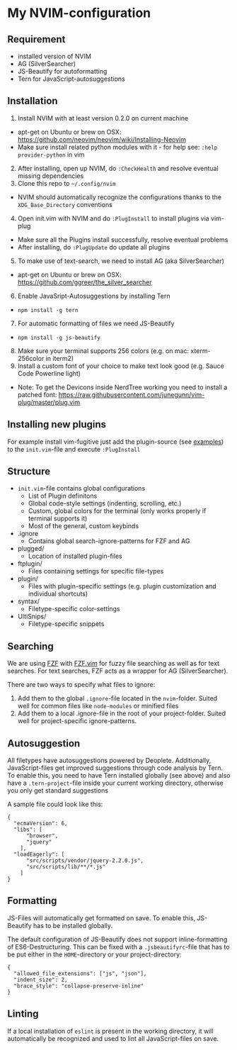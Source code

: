 # My NVIM-configuration

## Requirement
* installed version of NVIM
* AG (SilverSearcher) 
* JS-Beautify for autoformatting
* Tern for JavaScript-autosuggestions

## Installation
1. Install NVIM with at least version 0.2.0 on current machine
  * apt-get on Ubuntu or brew on OSX: https://github.com/neovim/neovim/wiki/Installing-Neovim
  * Make sure install related python modules with it - for help see: `:help provider-python` in vim
2. After installing, open up NVIM, do `:CheckHealth` and resolve eventual missing dependencies
3. Clone this repo to `~/.config/nvim`
  * NVIM should automatically recognize the configurations thanks to the `XDG_Base_Directory` conventions
4. Open init.vim with NVIM and do `:PlugInstall` to install plugins via vim-plug
  * Make sure all the Plugins install successfully, resolve eventual problems
  * After installing, do `:PlugUpdate` do update all plugins
5. To make use of text-search, we need to install AG (aka SilverSearcher)
  * apt-get on Ubuntu or brew on OSX: https://github.com/ggreer/the_silver_searcher
6. Enable JavaSript-Autosuggestions by installing Tern
  * `npm install -g tern`
7. For automatic formatting of files we need JS-Beautify
  * `npm install -g js-beautify`
8. Make sure your terminal supports 256 colors (e.g. on mac: xterm-256color in iterm2)
9. Install a custom font of your choice to make text look good (e.g. Sauce Code Powerline light)
  * Note: To get the Devicons inside NerdTree working you need to install a patched font: https://raw.githubusercontent.com/junegunn/vim-plug/master/plug.vim

## Installing new plugins
For example install vim-fugitive just add the plugin-source (see [examples](https://github.com/junegunn/vim-plug#example)) to the `init.vim`-file and execute `:PlugInstall`

## Structure
* `init.vim`-file contains global configurations
  * List of Plugin definitons
  * Global code-style settings (indenting, scrolling, etc.)
  * Custom, global colors for the terminal (only works properly if terminal supports it)
  * Most of the general, custom keybinds
* .ignore
  * Contains global search-ignore-patterns for FZF and AG
* plugged/
  * Location of installed plugin-files
* ftplugin/
  * Files containing settings for specific file-types
* plugin/
  * Files with plugin-specific settings (e.g. plugin customization and individual shortcuts)
* syntax/
  * Filetype-specific color-settings
* UltiSnips/
  * Filetype-specific snippets
  
## Searching
We are using [FZF](https://github.com/junegunn/fzf) with [FZF.vim](https://github.com/junegunn/fzf.vim) for fuzzy file searching as well as for text searches.
For text searches, FZF acts as a wrapper for AG (SilverSearcher). 

There are two ways to specify what files to ignore:

1. Add them to the global `.ignore`-file located in the `nvim`-folder. Suited well for common files like `node-modules` or minified files
2. Add them to a local .ignore-file in the root of your project-folder. Suited well for project-specific ignore-patterns.

## Autosuggestion
All filetypes have autosuggestions powered by Deoplete. Additionally, JavaScript-files get improved suggestions through code analysis by Tern.
To enable this, you need to have Tern installed globally (see above) and also have a `.tern-project`-file inside your current working directory, otherwise you only get standard suggestions

A sample file could look like this:
```
{
  "ecmaVersion": 6,
  "libs": [
      "browser",
      "jquery"
    ],
  "loadEagerly": [
      "src/scripts/vendor/jquery-2.2.0.js",
      "src/scripts/lib/**/*.js"
    ]
}
```

## Formatting
JS-Files will automatically get formatted on save. To enable this, JS-Beautify has to be installed globally.

The default configuration of JS-Beautify does not support inline-formatting of ES6-Destructuring. This can be fixed with a `.jsbeautifyrc`-file that has to be put either in the `HOME`-directory or your project-directory:
```
{
  "allowed_file_extensions": ["js", "json"],
  "indent_size": 2,
  "brace_style": "collapse-preserve-inline"
}
```

## Linting
If a local installation of `eslint` is present in the working directory, it will automatically be recognized and used to lint all JavaScript-files on save.
